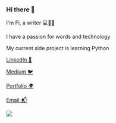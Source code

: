 ### Hi there 👋

I'm Fi, a writer 💻🍲🥡

I have a passion for words and technology

My current side project is learning Python

[LinkedIn 💼](https://www.linkedin.com/in/fi-quick-0975685a/)

[Medium 🐦](https://medium.com/@quickandlively)

[Portfolio 🌍](https://docs.google.com/presentation/d/15tPYvBOtXyquzU8JhUcg2wasxEZq-4DK5GbaicSFCII/edit#slide=id.g16450139556_0_332)

[Email 📬](mailto:fiquicktech@gmail.com)

![](https://miro.medium.com/v2/resize:fit:1400/format:webp/1*BYSOnUT7RFzGYw_TndlxNw.png)
